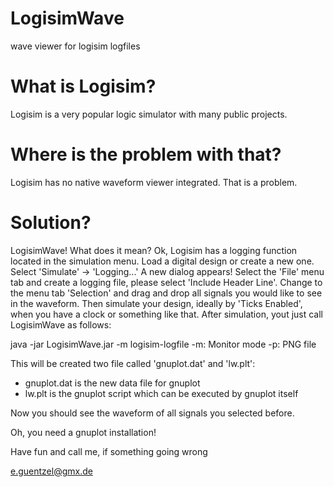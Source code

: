 # LogisimWave
wave viewer for logisim logfiles
# What is Logisim?
Logisim is a very popular logic simulator with many public projects.
# Where is the problem with that?
Logisim has no native waveform viewer integrated. That is a problem.
# Solution?
LogisimWave! What does it mean? Ok, Logisim has a logging function located in the simulation menu.
Load a digital design or create a new one.
Select 'Simulate' -> 'Logging...'
A new dialog appears!
Select the 'File' menu tab and create a logging file, please select 'Include Header Line'.
Change to the menu tab 'Selection' and drag and drop all signals you would like to see in the waveform.
Then simulate your design, ideally by 'Ticks Enabled', when you have a clock or something like that.
After simulation, yout just call LogisimWave as follows:

java -jar LogisimWave.jar -m logisim-logfile
  -m: Monitor mode
  -p: PNG file

This will be created two file called 'gnuplot.dat' and 'lw.plt':
  - gnuplot.dat is the new data file for gnuplot
  - lw.plt is the gnuplot script which can be executed by gnuplot itself

Now you should see the waveform of all signals you selected before.

Oh, you need a gnuplot installation!

Have fun and call me, if something going wrong

e.guentzel@gmx.de
